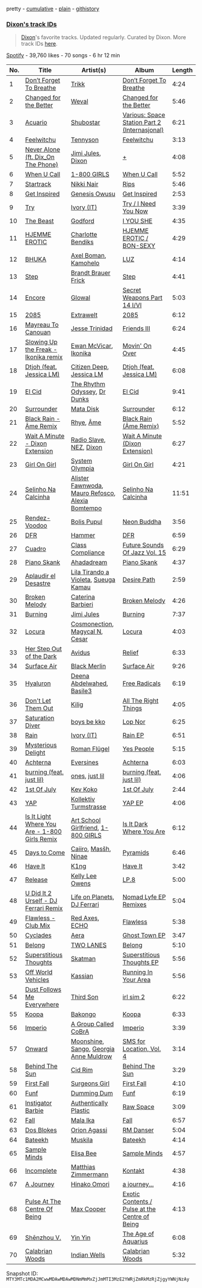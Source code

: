 pretty - [cumulative](/playlists/cumulative/37i9dQZF1DWZMAcZLI8XCI.md) - [plain](/playlists/plain/37i9dQZF1DWZMAcZLI8XCI) - [githistory](https://github.githistory.xyz/mackorone/spotify-playlist-archive/blob/main/playlists/plain/37i9dQZF1DWZMAcZLI8XCI)

### [Dixon's track IDs](https://open.spotify.com/playlist/37i9dQZF1DWZMAcZLI8XCI)

> <a href="spotify:artist:3wc57nV2fGEoM8x4xPK1O9">Dixon</a>'s favorite tracks\. Updated regularly\. Curated by Dixon\. More track IDs <a href="spotify:genre:track\_id">here</a>.

[Spotify](https://open.spotify.com/user/spotify) - 39,760 likes - 70 songs - 6 hr 12 min

| No. | Title | Artist(s) | Album | Length |
|---|---|---|---|---|
| 1 | [Don’t Forget To Breathe](https://open.spotify.com/track/3iSfHRTHWHbPRoUSPUqTRJ) | [Trikk](https://open.spotify.com/artist/4wPR8PhvdOB0vksHMUWDZY) | [Don’t Forget To Breathe](https://open.spotify.com/album/3ujKrANkZaTItbYzT2fUOd) | 4:24 |
| 2 | [Changed for the Better](https://open.spotify.com/track/3XMcylC5T7qYdmg5bMcbiD) | [Weval](https://open.spotify.com/artist/12tZvy2xFpWSkuJ3FsfisZ) | [Changed for the Better](https://open.spotify.com/album/64VdxjQutKxcZPpqxrsNrV) | 5:46 |
| 3 | [Acuario](https://open.spotify.com/track/2xWIRuOWwxTJHNVyq2SdYU) | [Shubostar](https://open.spotify.com/artist/5J7kzftVddD7jcs6ce3Cbv) | [Various: Space Station Part 2 \(Internasjonal\)](https://open.spotify.com/album/3exPHOYwSvz9FsdUbecklS) | 6:21 |
| 4 | [Feelwitchu](https://open.spotify.com/track/4bLjPoP25YBKGei1CfBgE2) | [Tennyson](https://open.spotify.com/artist/3Nb8N20WChM0swo5qWTvm8) | [Feelwitchu](https://open.spotify.com/album/1nVbkkqBv9jD0C7eEG5eDf) | 3:13 |
| 5 | [Never Alone \(ft\. Dix\_On The Phone\)](https://open.spotify.com/track/3nvbuSK7WPDwpyXNAv5sYO) | [Jimi Jules](https://open.spotify.com/artist/6RsLLSkSTcL4YrvgRcBTQd), [Dixon](https://open.spotify.com/artist/3wc57nV2fGEoM8x4xPK1O9) | [+](https://open.spotify.com/album/611LjdYsQvGXLI0pCOrmZk) | 4:08 |
| 6 | [When U Call](https://open.spotify.com/track/0qWkinRmjxDo3rrECKsIQr) | [1\-800 GIRLS](https://open.spotify.com/artist/67yGrC4QoCSD0g7YMcGIgJ) | [When U Call](https://open.spotify.com/album/5TSnzljjpGs8RLK6VXoX33) | 5:52 |
| 7 | [Startrack](https://open.spotify.com/track/7gMwTtOLh618Q8lzuYtkKo) | [Nikki Nair](https://open.spotify.com/artist/27JCep1zDO3K8GY50trDo6) | [Rips](https://open.spotify.com/album/09eWNoDzf9gbdAg3bPaqJH) | 5:46 |
| 8 | [Get Inspired](https://open.spotify.com/track/4Og0uXMYqouN7xOQ7u8jiW) | [Genesis Owusu](https://open.spotify.com/artist/1HvH97rzvCH6lfnLlgyfke) | [Get Inspired](https://open.spotify.com/album/2aBGFRtuLyivUnE2TF1FrD) | 2:53 |
| 9 | [Try](https://open.spotify.com/track/6dYp9gwmnHvLdjwHhhiJbV) | [Ivory \(IT\)](https://open.spotify.com/artist/0H1va9wyZWImoOV4euIBcr) | [Try / I Need You Now](https://open.spotify.com/album/4bPpSY4RfqWXcPrlLP8v1G) | 3:39 |
| 10 | [The Beast](https://open.spotify.com/track/1q8yCEyj83yGaJ1R3CAPr5) | [Godford](https://open.spotify.com/artist/4pUwtnbS6FdBniLp410AOu) | [I YOU SHE](https://open.spotify.com/album/7tBQBS0T6plojk62SkKyvm) | 4:35 |
| 11 | [HJEMME EROTIC](https://open.spotify.com/track/3pAGqqApmhXLGnXE1lpFz4) | [Charlotte Bendiks](https://open.spotify.com/artist/7mhANPWuF7hzuNZ6OVFbN8) | [HJEMME EROTIC / BON\-SEXY](https://open.spotify.com/album/6hHW5nGWoUpAYLnkjT0JTF) | 4:29 |
| 12 | [BHUKA](https://open.spotify.com/track/65dJjPMbvN01O20pLBV44L) | [Axel Boman](https://open.spotify.com/artist/59qo8jHDlC1i30HVjQQW3O), [Kamohelo](https://open.spotify.com/artist/4MQQ7JhKhqSqJpWGgwUSvu) | [LUZ](https://open.spotify.com/album/2Xh5yUHosjfKq2B0ud0c98) | 4:14 |
| 13 | [Step](https://open.spotify.com/track/08BQkqwtl5AavghUuUsB58) | [Brandt Brauer Frick](https://open.spotify.com/artist/29TG40TGDvrOFQZM4adBf7) | [Step](https://open.spotify.com/album/1LLtX7iBHT9U4hjaBgnzdE) | 4:41 |
| 14 | [Encore](https://open.spotify.com/track/21mtiNlfNv9wCK8CPlhODV) | [Glowal](https://open.spotify.com/artist/4XCU9tk7hogxz1SRTvVXLJ) | [Secret Weapons Part 14 I/VI](https://open.spotify.com/album/0s95NqXPhKbpALQDkqLPiG) | 5:03 |
| 15 | [2085](https://open.spotify.com/track/1n5seBNexSmNa6TWWjqjW2) | [Extrawelt](https://open.spotify.com/artist/3VRvi42U8SsiT4YKP5LNCB) | [2085](https://open.spotify.com/album/2uSjrQwJ0mHOlmBagOI0TO) | 6:12 |
| 16 | [Mayreau To Canouan](https://open.spotify.com/track/7r3keQiSmzOQAAP53tiYTN) | [Jesse Trinidad](https://open.spotify.com/artist/2CaROxELLLWlGblOKST8I5) | [Friends III](https://open.spotify.com/album/5pnwls1u646nF4F5xyWiaF) | 6:24 |
| 17 | [Slowing Up the Freak \- Ikonika remix](https://open.spotify.com/track/7Mud96Azc0VRcG0AvIvp7H) | [Ewan McVicar](https://open.spotify.com/artist/4d2NUjh9ZrzG1ZZdhpSDKH), [Ikonika](https://open.spotify.com/artist/1GbZUOowT6BhrI9QVoUniG) | [Movin' On Over](https://open.spotify.com/album/3QBnEnJdL6ZnDkY6rf5fkE) | 4:45 |
| 18 | [Dtjoh \(feat\. Jessica LM\)](https://open.spotify.com/track/5xMvII7rTQXy5npCqrhLEM) | [Citizen Deep](https://open.spotify.com/artist/2Wcld3BQUXxWUYMmCJYyuM), [Jessica LM](https://open.spotify.com/artist/3Q259wuL2vRuisWyvYcebg) | [Dtjoh \(feat\. Jessica LM\)](https://open.spotify.com/album/1YHiMNg0TdZ9n2BwdfIVXH) | 6:08 |
| 19 | [El Cid](https://open.spotify.com/track/4zvhQJ1VCd5kw6mkDKq1Li) | [The Rhythm Odyssey](https://open.spotify.com/artist/39jtuB50Gl7Gl6mwC0oJzI), [Dr Dunks](https://open.spotify.com/artist/0paMqYjRRhYPEbFgRlgkky) | [El Cid](https://open.spotify.com/album/2tQMOeSoiykYb6SxTBQOzj) | 9:41 |
| 20 | [Surrounder](https://open.spotify.com/track/22zwvgFPbmIDY8805oa5VK) | [Mata Disk](https://open.spotify.com/artist/0n4gKyTAM08TcnvJW7KpK3) | [Surrounder](https://open.spotify.com/album/3txw28dJzTyowSnzVlrAAp) | 6:12 |
| 21 | [Black Rain \- Âme Remix](https://open.spotify.com/track/2xuCVDKo47AYxxjJtiTVCh) | [Rhye](https://open.spotify.com/artist/2AcUPzkVWo81vumdzeLLRN), [Âme](https://open.spotify.com/artist/5muFO8VqYRCRW13EkvX564) | [Black Rain \(Âme Remix\)](https://open.spotify.com/album/3NkwIxvLuql04EXtIa9TfF) | 5:52 |
| 22 | [Wait A Minute \- Dixon Extension](https://open.spotify.com/track/2O2oWOUJM14dWhQNpkcSbD) | [Radio Slave](https://open.spotify.com/artist/4rzWjR3L3M54c6I25NzdM3), [NEZ](https://open.spotify.com/artist/2Mwy2BwAUT3WU1cZa3pvEW), [Dixon](https://open.spotify.com/artist/3wc57nV2fGEoM8x4xPK1O9) | [Wait A Minute \(Dixon Extension\)](https://open.spotify.com/album/2bkhNP3qpPZFAEK6me4hoT) | 6:27 |
| 23 | [Girl On Girl](https://open.spotify.com/track/1d2Iocd4G7l3uKXLIaMcKM) | [System Olympia](https://open.spotify.com/artist/2qtARFvBzCjOuGbXFAF0iX) | [Girl On Girl](https://open.spotify.com/album/15BDiMYOijWbyg7hsEKUqM) | 4:21 |
| 24 | [Selinho Na Calcinha](https://open.spotify.com/track/2MBo03EH9M1n1zTfHX6NK4) | [Alister Fawnwoda](https://open.spotify.com/artist/16Vq22oDSB5NDYczsnJ89o), [Mauro Refosco](https://open.spotify.com/artist/2W9dlk8bbPOvp01nmoLfWo), [Alexia Bomtempo](https://open.spotify.com/artist/28HvZHehbCmYkf6o1W8vp9) | [Selinho Na Calcinha](https://open.spotify.com/album/42DEBm6M4Ldbs8NcIOrlLQ) | 11:51 |
| 25 | [Rendez\-Voodoo](https://open.spotify.com/track/3rC0ZSOnxlncoGA3dGpKny) | [Bolis Pupul](https://open.spotify.com/artist/0dSnTqwXok006MwsjjlzUl) | [Neon Buddha](https://open.spotify.com/album/2yqo63KO7NSds8ZSK89kQQ) | 3:56 |
| 26 | [DFR](https://open.spotify.com/track/5zIItOAt4eKvnw02bbQTXh) | [Hammer](https://open.spotify.com/artist/3KtaBB3asBs44O4h3xx2V0) | [DFR](https://open.spotify.com/album/4SYEcfohkAYS5cd9PGnifa) | 6:59 |
| 27 | [Cuadro](https://open.spotify.com/track/08wqHCH0RV0pdekYNrDkKD) | [Class Compliance](https://open.spotify.com/artist/3ALsjqLkOOZIFc991VReia) | [Future Sounds Of Jazz Vol\. 15](https://open.spotify.com/album/0nMSIUnkMAoABRjtxOxuo6) | 6:29 |
| 28 | [Piano Skank](https://open.spotify.com/track/79XMhe7Y6KfuECqu1sEqKN) | [Ahadadream](https://open.spotify.com/artist/3SvsaUFZZNgVZYKrcFgzWW) | [Piano Skank](https://open.spotify.com/album/5WnCqwiHCV0DxkgZkAsEUh) | 4:37 |
| 29 | [Aplaudir el Desastre](https://open.spotify.com/track/3GO291fKERpiPq6xuGR8pV) | [Lila Tirando a Violeta](https://open.spotify.com/artist/1ZD9xcoRJKY4ldaV4UuAhx), [Sueuga Kamau](https://open.spotify.com/artist/1PO6esSj88BOLjfrnCdUFM) | [Desire Path](https://open.spotify.com/album/4QMLBkfHh8ZrBLm3HGDx9V) | 2:59 |
| 30 | [Broken Melody](https://open.spotify.com/track/0laa1rK5dPLXwF1Qi4Vu4b) | [Caterina Barbieri](https://open.spotify.com/artist/61WgG5fz5ilJrMne7tE1zu) | [Broken Melody](https://open.spotify.com/album/4gzeLQvhfZ5vjnblYDMBqn) | 4:26 |
| 31 | [Burning](https://open.spotify.com/track/52mYUoBRIi8ETtNY93XuZi) | [Jimi Jules](https://open.spotify.com/artist/6RsLLSkSTcL4YrvgRcBTQd) | [Burning](https://open.spotify.com/album/36ci7zwlIO5QFn7M72kM5o) | 7:37 |
| 32 | [Locura](https://open.spotify.com/track/1KaG9W2HVdRDyNXt7fDkun) | [Cosmonection](https://open.spotify.com/artist/752ZwPUx0lcLZyxgSQTL3D), [Magycal N](https://open.spotify.com/artist/7IkF4Rt5iadkJ3Cpj0PCl6), [Cesar](https://open.spotify.com/artist/32EQxnYKNG07rS1izlGRIj) | [Locura](https://open.spotify.com/album/4IgeMpvZMJiCUXG4w1Gy5H) | 4:03 |
| 33 | [Her Step Out of the Dark](https://open.spotify.com/track/43i9CO5IcbWlw2xkwQLRO6) | [Avidus](https://open.spotify.com/artist/6v1l56EZ8Wl7gpZhfihaKQ) | [Relief](https://open.spotify.com/album/30VmMl5kxWLs4HwUksyyEL) | 6:33 |
| 34 | [Surface Air](https://open.spotify.com/track/3Vfkkvwki3ZoDfNWBnm36c) | [Black Merlin](https://open.spotify.com/artist/63YnT4fynoWkgFZBwVdjvD) | [Surface Air](https://open.spotify.com/album/7kJybKYJ45fx7lbgZuiuDt) | 9:26 |
| 35 | [Hyaluron](https://open.spotify.com/track/3XXNONyHncKPpljEmYKkTu) | [Deena Abdelwahed](https://open.spotify.com/artist/20fUkJZtm2I6zdIuj2XpgV), [Basile3](https://open.spotify.com/artist/60mUuAaQCpRJ9cc5wcMu60) | [Free Radicals](https://open.spotify.com/album/1pGO03oFAwkcz17iaBex2T) | 6:19 |
| 36 | [Don't Let Them Out](https://open.spotify.com/track/5ZhmY6OcYmEVr5RBSxXS4X) | [Kilig](https://open.spotify.com/artist/6bV9MqjsNFkMwryuBkWvXX) | [All The Right Things](https://open.spotify.com/album/7CyeK7JUYnoG3lxmMg6PXC) | 4:05 |
| 37 | [Saturation Diver](https://open.spotify.com/track/4WjFZwh81b3PI3I8ttVJBK) | [boys be kko](https://open.spotify.com/artist/48I9QQhVxPjmcSOPeLVv5D) | [Lop Nor](https://open.spotify.com/album/7wkTPXbAI6PaE2BUZ46UR1) | 6:25 |
| 38 | [Rain](https://open.spotify.com/track/758J4IVy0fYYbkyJzMvo8Q) | [Ivory \(IT\)](https://open.spotify.com/artist/0H1va9wyZWImoOV4euIBcr) | [Rain EP](https://open.spotify.com/album/718CulHtlcwiTeUIA3pVo6) | 6:51 |
| 39 | [Mysterious Delight](https://open.spotify.com/track/75wK610g1uZfi0h5FaOIaG) | [Roman Flügel](https://open.spotify.com/artist/2GvwZbDjH1DbQpodGKENDw) | [Yes People](https://open.spotify.com/album/6JodWQQgq9xNjFLPSlJEBT) | 5:15 |
| 40 | [Achterna](https://open.spotify.com/track/5NCFbPxAPLMLKWCLVqtvCE) | [Eversines](https://open.spotify.com/artist/0hq7wHZ0z3nuoFSyfUXDHu) | [Achterna](https://open.spotify.com/album/3wSwhX0rDRHCLUMLIjXz96) | 6:03 |
| 41 | [burning \(feat\. just lil\)](https://open.spotify.com/track/2DFA2QYJrgbUVMNgiavKEl) | [ones](https://open.spotify.com/artist/2eKt2klgJbaK8qAqvkAte6), [just lil](https://open.spotify.com/artist/3jcw0K5zIPsqqTcsVmKpQg) | [burning \(feat\. just lil\)](https://open.spotify.com/album/1xusQdAD0SSLGvXqpHFGKS) | 4:06 |
| 42 | [1st Of July](https://open.spotify.com/track/2rgg7I60pktUnxJzQHWGJa) | [Kev Koko](https://open.spotify.com/artist/2WZCpsGLdNU1xENRwETylI) | [1st Of July](https://open.spotify.com/album/0YT7I1uzuXYzdNF0B1D6Ln) | 2:44 |
| 43 | [YAP](https://open.spotify.com/track/13HJKOxoj5k0XsBOAEdqAt) | [Kollektiv Turmstrasse](https://open.spotify.com/artist/1oXiuCd5F0DcnmXH5KaM6N) | [YAP EP](https://open.spotify.com/album/05R0wLkqu505xO4Jx40KVf) | 4:06 |
| 44 | [Is It Light Where You Are \- 1\-800 Girls Remix](https://open.spotify.com/track/6LzPXPyiGeTUvr6OEmamam) | [Art School Girlfriend](https://open.spotify.com/artist/3rtvvt1kuQ4luEWq8epaHD), [1\-800 GIRLS](https://open.spotify.com/artist/67yGrC4QoCSD0g7YMcGIgJ) | [Is It Dark Where You Are](https://open.spotify.com/album/4lleVGddCZRmLvuiFdAN5z) | 6:12 |
| 45 | [Days to Come](https://open.spotify.com/track/3dLFwRZnQWDFBwUJtqADYM) | [Caiiro](https://open.spotify.com/artist/0fs9otT9TtwXUOcFXZomZY), [Masšh](https://open.spotify.com/artist/6QRqfE9Na7BRYG1mxRYqGs), [Ninae](https://open.spotify.com/artist/5aTBULJ6efMF1VyzcxMXa6) | [Pyramids](https://open.spotify.com/album/4Imc9qg3fBn0KuusJYydSb) | 6:46 |
| 46 | [Have It](https://open.spotify.com/track/1ZsUDsKOvAEJ0yIr2s9sLr) | [K1ng](https://open.spotify.com/artist/1D6noORj1vkzlaq4CWexna) | [Have It](https://open.spotify.com/album/1xgHfAk9T40Qjn3lVBOd4s) | 3:42 |
| 47 | [Release](https://open.spotify.com/track/0HRrjB07kckRfMbMDYa9bY) | [Kelly Lee Owens](https://open.spotify.com/artist/5eitAUlYmlha3LLWg7aBn5) | [LP.8](https://open.spotify.com/album/2nDuOMxIgxcimqobgE5veh) | 5:00 |
| 48 | [U Did It 2 Urself \- DJ Ferrari Remix](https://open.spotify.com/track/59YJO7dwHEDMN6V9B61wpW) | [Life on Planets](https://open.spotify.com/artist/2EtksajEPOMDkyVKMZi1eO), [DJ Ferrari](https://open.spotify.com/artist/0a4S5Gm2HO6YlrawGzsg7f) | [Nomad Lyfe EP Remixes](https://open.spotify.com/album/3ZrbjS6Mo812qlicvMG08r) | 5:04 |
| 49 | [Flawless \- Club Mix](https://open.spotify.com/track/2siUiwi7N8paNehEMIz3WM) | [Red Axes](https://open.spotify.com/artist/5Owm9QgL9BSCRQKTX6T08G), [ECHO](https://open.spotify.com/artist/5Ezb2z7gSLMpXaG0oyacpW) | [Flawless](https://open.spotify.com/album/1V4S8A1VZTOI0fRZgAdbix) | 5:38 |
| 50 | [Cyclades](https://open.spotify.com/track/5zoutmgh0shaTKZvBP223V) | [Aera](https://open.spotify.com/artist/3Pj0WcDp7Df123RzhrTohk) | [Ghost Town EP](https://open.spotify.com/album/5KjHBY3qOkaNcCBD69Q6fP) | 3:47 |
| 51 | [Belong](https://open.spotify.com/track/4WlZdEHBzXXEAzxhtDR9H2) | [TWO LANES](https://open.spotify.com/artist/7mnuMLgvXdCWzyB4sQCG7k) | [Belong](https://open.spotify.com/album/3utFW4iaHUTEV6MjTqQnE0) | 5:10 |
| 52 | [Superstitious Thoughts](https://open.spotify.com/track/4ZoggoHYM0Ll0jDOPeKPsU) | [Skatman](https://open.spotify.com/artist/79K6YRpx6Q5HZJfxxcDq58) | [Superstitious Thoughts EP](https://open.spotify.com/album/0Fa9rAVo45sYENGM0PVatb) | 5:56 |
| 53 | [Off World Vehicles](https://open.spotify.com/track/7tnQ4K4wAYwajbTkzaydhm) | [Kassian](https://open.spotify.com/artist/4w6VhlUuzrUoJ5NbCpefXx) | [Running In Your Area](https://open.spotify.com/album/6QPdEKgRbhnyQRvEAhqP6k) | 5:56 |
| 54 | [Dust Follows Me Everywhere](https://open.spotify.com/track/7LTHHzouJzsBCDyTv2uGNW) | [Third Son](https://open.spotify.com/artist/3V0CkmupRFH97LSOafzfbc) | [irl sim 2](https://open.spotify.com/album/5NCxgwBEZPAXWxFERFXKyB) | 6:22 |
| 55 | [Koopa](https://open.spotify.com/track/3M3jpDo83tZ9Ni1PVrJBgr) | [Bakongo](https://open.spotify.com/artist/4FmchdtAj76UxQiNOjCgMo) | [Koopa](https://open.spotify.com/album/0FuLGhyhxw83SeSsNDqjJ8) | 6:33 |
| 56 | [Imperio](https://open.spotify.com/track/4H6DcYcjNs5GzfF8gHncke) | [A Group Called CoBrA](https://open.spotify.com/artist/4fNoH37udrtOfcMMXbnGjN) | [Imperio](https://open.spotify.com/album/4xSIqrDjct43Ts9y0p2Foj) | 3:39 |
| 57 | [Onward](https://open.spotify.com/track/3cVPCbLOSlNjFAMvzJ2eGx) | [Moonshine](https://open.spotify.com/artist/6uZcG9ex8hJKEo3XUyMxEX), [Sango](https://open.spotify.com/artist/7e3FtKBIPLrIVm8g1FJMVg), [Georgia Anne Muldrow](https://open.spotify.com/artist/2RdnkH5txHb9c4vGwq0I31) | [SMS for Location, Vol\. 4](https://open.spotify.com/album/6wTdl91po1VgHgLsFa6YJk) | 3:14 |
| 58 | [Behind The Sun](https://open.spotify.com/track/42jFhmPXMdBuEESMBjpFlu) | [Cid Rim](https://open.spotify.com/artist/1qsa20MWDjV9QI93zn2i2s) | [Behind The Sun](https://open.spotify.com/album/74awnhwIvK6XAFL3q68iuG) | 3:29 |
| 59 | [First Fall](https://open.spotify.com/track/6AN0JXPYfKBBt0448z4gIo) | [Surgeons Girl](https://open.spotify.com/artist/7CXSuH40c4n4hVbP1JDBFP) | [First Fall](https://open.spotify.com/album/7JBiWEAj1vO4zIY5q0WzF5) | 4:10 |
| 60 | [Funf](https://open.spotify.com/track/638RP4CVhqicIdMrxBaPRJ) | [Dumming Dum](https://open.spotify.com/artist/01hg7l1HFSP3y7oSWg05mB) | [Funf](https://open.spotify.com/album/4dHNBk7V1GiFllTlCbOmno) | 6:19 |
| 61 | [Instigator Barbie](https://open.spotify.com/track/4kaG0awpwQzANBuNtRpKC6) | [Authentically Plastic](https://open.spotify.com/artist/1Gum664eHo0JeNdHWb4hoY) | [Raw Space](https://open.spotify.com/album/6JPNx7NEJFP5D57sufgVze) | 3:09 |
| 62 | [Fall](https://open.spotify.com/track/6RWLd4QgqeYLwiy18ZtAvO) | [Mala Ika](https://open.spotify.com/artist/0lIcQdmExeSmTaDn4IHIrx) | [Fall](https://open.spotify.com/album/45hDvgfRy0nQbxZt5ecPX5) | 6:57 |
| 63 | [Dos Blokes](https://open.spotify.com/track/2qHAcmIO5aCy5BDb9pwnSx) | [Orion Agassi](https://open.spotify.com/artist/6NYO4az8FEZJfWwTJM4dud) | [RM Danser](https://open.spotify.com/album/4e39NWGUwTLqu72z2RGvtP) | 5:04 |
| 64 | [Bateekh](https://open.spotify.com/track/0LNcBR9Rbj59JxeUBBQit7) | [Muskila](https://open.spotify.com/artist/1iBiS6r5HvyEALDYfkWAQm) | [Bateekh](https://open.spotify.com/album/3axS1s6UJqmgogmz2oyoOn) | 4:14 |
| 65 | [Sample Minds](https://open.spotify.com/track/4RywHmfGP2yzzYTxsCNQH1) | [Elisa Bee](https://open.spotify.com/artist/3S7HQV1qUD8yBppcFbsBfX) | [Sample Minds](https://open.spotify.com/album/0Ki1ujx7omMHN0Mah2Mn3t) | 4:57 |
| 66 | [Incomplete](https://open.spotify.com/track/5pC9oPI3ndTWghxBfZAC56) | [Matthias Zimmermann](https://open.spotify.com/artist/1cmEYy7Kgx8PBfULFVW5wA) | [Kontakt](https://open.spotify.com/album/1V55SUlTg8LuBhEKBf11Ae) | 4:38 |
| 67 | [A Journey](https://open.spotify.com/track/5fxfFBYhfCIBSU9LvHk0pF) | [Hinako Omori](https://open.spotify.com/artist/31vAiCz7AsxXsljIGKg4UB) | [a journey...](https://open.spotify.com/album/3H7S86kkmy5zKqw7DTmULR) | 4:16 |
| 68 | [Pulse At The Centre Of Being](https://open.spotify.com/track/6ENdj6fgH8wqa69UndeQ2E) | [Max Cooper](https://open.spotify.com/artist/0WSSKmoRbxqLf3MnXInQ2J) | [Exotic Contents / Pulse at the Centre of Being](https://open.spotify.com/album/0I0azaQfHlf1JEIJuwHF5a) | 4:13 |
| 69 | [Shēnzhou V.](https://open.spotify.com/track/0AULxj8PjVnPL8vuUGwVkb) | [Yin Yin](https://open.spotify.com/artist/2sLMYvxNmHIYNx6re1WUM2) | [The Age of Aquarius](https://open.spotify.com/album/4hocimNA2HqHGJENlvTvws) | 6:08 |
| 70 | [Calabrian Woods](https://open.spotify.com/track/01BY45tZz3ltvfHM1NnMBw) | [Indian Wells](https://open.spotify.com/artist/0xGMNVyrwBJYVudabEW1Re) | [Calabrian Woods](https://open.spotify.com/album/4INgHZ91GJwpuIcMT5snK7) | 5:32 |

Snapshot ID: `MTY3MTc1MDA2MCwwMDAwMDAwMDNmMmMxZjJmMTI3MzE2YWRjZmRkMzRjZjgyYWNjNzAy`
